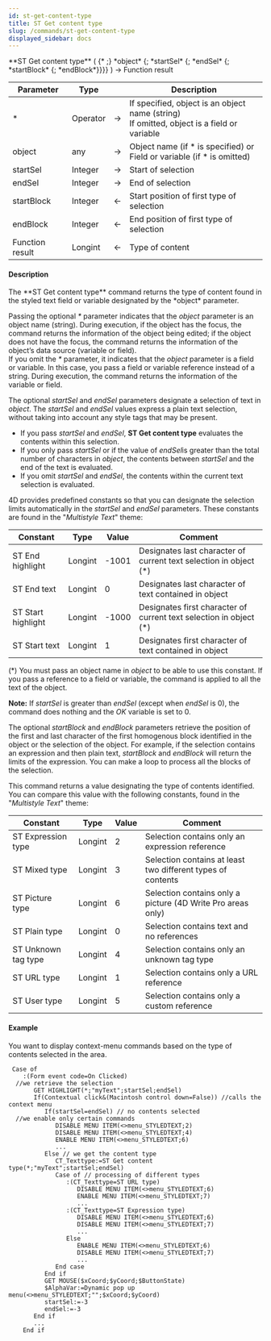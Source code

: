 ```yaml
---
id: st-get-content-type
title: ST Get content type
slug: /commands/st-get-content-type
displayed_sidebar: docs
---
```


<!--REF #_command_.ST Get content type.Syntax-->**ST Get content type** ( {* ;} *object* {; *startSel* {; *endSel* {; *startBlock* {; *endBlock*}}}} ) -> Function result<!-- END REF-->
<!--REF #_command_.ST Get content type.Params-->
| Parameter | Type |  | Description |
| --- | --- | --- | --- |
| * | Operator | &rarr; | If specified, object is an object name (string)<br/>If omitted, object is a field or variable |
| object | any | &rarr; | Object name (if * is specified) or <br/>Field or variable (if * is omitted) |
| startSel | Integer | &rarr; | Start of selection |
| endSel | Integer | &rarr; | End of selection |
| startBlock | Integer | &larr; | Start position of first type of selection |
| endBlock | Integer | &larr; | End position of first type of selection |
| Function result | Longint | &larr; | Type of content |

<!-- END REF-->

#### Description 

<!--REF #_command_.ST Get content type.Summary-->The **ST Get content type** command returns the type of content found in the styled text field or variable designated by the *object* parameter.<!-- END REF--> 

Passing the optional *\** parameter indicates that the *object* parameter is an object name (string). During execution, if the object has the focus, the command returns the information of the object being edited; if the object does not have the focus, the command returns the information of the object’s data source (variable or field).  
If you omit the *\** parameter, it indicates that the *object* parameter is a field or variable. In this case, you pass a field or variable reference instead of a string. During execution, the command returns the information of the variable or field.

The optional *startSel* and *endSel* parameters designate a selection of text in *object*. The *startSel* and *endSel* values express a plain text selection, without taking into account any style tags that may be present. 

* If you pass *startSel* and *endSel*, **ST Get content type** evaluates the contents within this selection.
* If you only pass *startSel* or if the value of *endSel*is greater than the total number of characters in *object*, the contents between *startSel* and the end of the text is evaluated.
* If you omit *startSel* and *endSel*, the contents within the current text selection is evaluated.

4D provides predefined constants so that you can designate the selection limits automatically in the *startSel* and *endSel* parameters. These constants are found in the "*Multistyle Text*" theme: 

| Constant           | Type    | Value  | Comment                                                             |
| ------------------ | ------- | ------ | ------------------------------------------------------------------- |
| ST End highlight   | Longint | \-1001 | Designates last character of current text selection in object (\*)  |
| ST End text        | Longint | 0      | Designates last character of text contained in object               |
| ST Start highlight | Longint | \-1000 | Designates first character of current text selection in object (\*) |
| ST Start text      | Longint | 1      | Designates first character of text contained in object              |

(\*) You must pass an object name in *object* to be able to use this constant. If you pass a reference to a field or variable, the command is applied to all the text of the object.

**Note:** If *startSel* is greater than *endSel* (except when *endSel* is 0), the command does nothing and the *OK* variable is set to 0.

The optional *startBlock* and *endBlock* parameters retrieve the position of the first and last character of the first homogenous block identified in the object or the selection of the object. For example, if the selection contains an expression and then plain text, *startBlock* and *endBlock* will return the limits of the expression. You can make a loop to process all the blocks of the selection.

This command returns a value designating the type of contents identified. You can compare this value with the following constants, found in the "*Multistyle Text*" theme: 

| Constant            | Type    | Value | Comment                                                     |
| ------------------- | ------- | ----- | ----------------------------------------------------------- |
| ST Expression type  | Longint | 2     | Selection contains only an expression reference             |
| ST Mixed type       | Longint | 3     | Selection contains at least two different types of contents |
| ST Picture type     | Longint | 6     | Selection contains only a picture (4D Write Pro areas only) |
| ST Plain type       | Longint | 0     | Selection contains text and no references                   |
| ST Unknown tag type | Longint | 4     | Selection contains only an unknown tag type                 |
| ST URL type         | Longint | 1     | Selection contains only a URL reference                     |
| ST User type        | Longint | 5     | Selection contains only a custom reference                  |

#### Example 

You want to display context-menu commands based on the type of contents selected in the area.

```4d
 Case of
    :(Form event code=On Clicked)
  //we retrieve the selection
       GET HIGHLIGHT(*;"myText";startSel;endSel)
       If(Contextual click&(Macintosh control down=False)) //calls the context menu
          If(startSel=endSel) // no contents selected
  //we enable only certain commands
             DISABLE MENU ITEM(<>menu_STYLEDTEXT;2)
             DISABLE MENU ITEM(<>menu_STYLEDTEXT;4)
             ENABLE MENU ITEM(<>menu_STYLEDTEXT;6)
             ...
          Else // we get the content type
             CT_Texttype:=ST Get content type(*;"myText";startSel;endSel)
             Case of // processing of different types
                :(CT_Texttype=ST URL type)
                   DISABLE MENU ITEM(<>menu_STYLEDTEXT;6)
                   ENABLE MENU ITEM(<>menu_STYLEDTEXT;7)
                   ...
                :(CT_Texttype=ST Expression type)
                   DISABLE MENU ITEM(<>menu_STYLEDTEXT;6)
                   DISABLE MENU ITEM(<>menu_STYLEDTEXT;7)
                   ...
                Else
                   ENABLE MENU ITEM(<>menu_STYLEDTEXT;6)
                   DISABLE MENU ITEM(<>menu_STYLEDTEXT;7)
                   ...
             End case
          End if
          GET MOUSE($xCoord;$yCoord;$ButtonState)
          $AlphaVar:=Dynamic pop up menu(<>menu_STYLEDTEXT;"";$xCoord;$yCoord)
          startSel:=-3
          endSel:=-3
       End if
       ...
    End if
```
